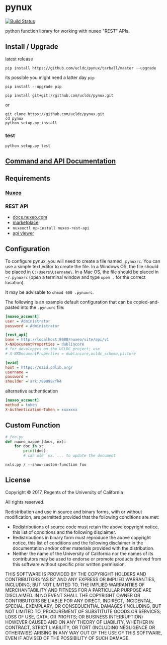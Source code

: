 pynux
=====

[![Build Status](https://travis-ci.org/ucldc/pynux.png?branch=master)](https://travis-ci.org/ucldc/pynux)

python function library for working with nuxeo "REST" APIs.

## Install / Upgrade

latest release

```
pip install https://github.com/ucldc/pynux/tarball/master --upgrade
```

its possible you might need a latter day `pip`

```
pip install --upgrade pip
```

```
pip install git+git://github.com/ucldc/pynux.git
```
or
```
git clone https://github.com/ucldc/pynux.git
cd pynux
python setup.py install
```

### test
```
python setup.py test
```

## [Command and API Documentation](http://ucldc.github.io/pynux/)

## Requirements

### [Nuxeo](http://www.nuxeo.com/)

### REST API

 * [docs.nuxeo.com](http://doc.nuxeo.com/display/public/NXDOC/REST+API) 
 * [marketplace](https://connect.nuxeo.com/nuxeo/site/marketplace/package/nuxeo-rest-api)
 * `nuxeoctl mp-install nuxeo-rest-api`
 * [api viewer](http://doc.nuxeo.com/display/public/NXDOC/Resources+Endpoints)


## Configuration

To configure pynux, you will need to create a file named `.pynuxrc`. You can use a simple text editor to create the file. In a Windows OS, the file should be placed in `C:\Users\Username\`. In a Mac OS, the file should be placed in `~/.pynuxrc` (open a terminal window and type `open .` for the correct location).   

It may be advisable to `chmod 600 .pynuxrc`.

The following is an example default configuration that can be copied-and-pasted into the `.pynuxrc` file:

```ini
[nuxeo_account]
user = Administrator
password = Administrator

[rest_api]
base = http://localhost:8080/nuxeo/site/api/v1
X-NXDocumentProperties = dublincore
# for developers on the UCLDC project; use
# X-NXDocumentProperties = dublincore,ucldc_schema,picture

[ezid]
host = https://ezid.cdlib.org/
username = 
password = 
shoulder = ark:/99999/fk4
```

alternative authentication
```ini
[nuxeo_account]
method = token
X-Authentication-Token = xxxxxxx
```

## Custom Function

```python
# foo.py
def nuxeo_mapper(docs, nx):
    for doc in x:
        print(doc)
        # can use `nx.`... to update the document
```

```
nxls.py / --show-custom-function foo
```

## License 

Copyright © 2017, Regents of the University of California

All rights reserved.

Redistribution and use in source and binary forms, with or without 
modification, are permitted provided that the following conditions are met:

- Redistributions of source code must retain the above copyright notice, 
  this list of conditions and the following disclaimer.
- Redistributions in binary form must reproduce the above copyright notice, 
  this list of conditions and the following disclaimer in the documentation 
  and/or other materials provided with the distribution.
- Neither the name of the University of California nor the names of its
  contributors may be used to endorse or promote products derived from this 
  software without specific prior written permission.

THIS SOFTWARE IS PROVIDED BY THE COPYRIGHT HOLDERS AND CONTRIBUTORS "AS IS" 
AND ANY EXPRESS OR IMPLIED WARRANTIES, INCLUDING, BUT NOT LIMITED TO, THE 
IMPLIED WARRANTIES OF MERCHANTABILITY AND FITNESS FOR A PARTICULAR PURPOSE 
ARE DISCLAIMED. IN NO EVENT SHALL THE COPYRIGHT OWNER OR CONTRIBUTORS BE 
LIABLE FOR ANY DIRECT, INDIRECT, INCIDENTAL, SPECIAL, EXEMPLARY, OR 
CONSEQUENTIAL DAMAGES (INCLUDING, BUT NOT LIMITED TO, PROCUREMENT OF 
SUBSTITUTE GOODS OR SERVICES; LOSS OF USE, DATA, OR PROFITS; OR BUSINESS 
INTERRUPTION) HOWEVER CAUSED AND ON ANY THEORY OF LIABILITY, WHETHER IN 
CONTRACT, STRICT LIABILITY, OR TORT (INCLUDING NEGLIGENCE OR OTHERWISE) 
ARISING IN ANY WAY OUT OF THE USE OF THIS SOFTWARE, EVEN IF ADVISED OF THE 
POSSIBILITY OF SUCH DAMAGE.
